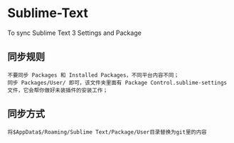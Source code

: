 # Sublime-Text
To sync Sublime Text 3 Settings and Package


## 同步规则
    不要同步 Packages 和 Installed Packages，不同平台内容不同；
    同步 Packages/User/ 即可，该文件夹里面有 Package Control.sublime-settings 文件，它会帮你做好未装插件的安装工作；


## 同步方式
    将$AppData$/Roaming/Sublime Text/Package/User目录替换为git里的内容